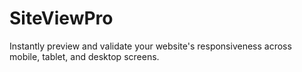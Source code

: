 # SiteViewPro
Instantly preview and validate your website's responsiveness across mobile, tablet, and desktop screens.
